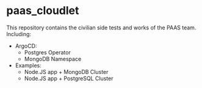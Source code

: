 # paas_cloudlet

This repository contains the civilian side tests and works of the PAAS team.
Including:
- ArgoCD:
    - Postgres Operator
    - MongoDB Namespace
- Examples:
    - Node.JS app + MongoDB Cluster
    - Node.JS app + PostgreSQL Cluster
